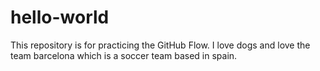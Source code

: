 # hello-world
This repository is for practicing the GitHub Flow.
I love dogs and love the team barcelona which is a soccer team based in spain.
